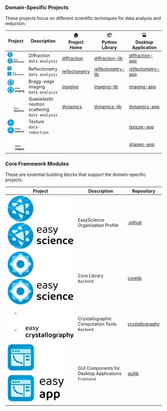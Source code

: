 ### Domain-Specific Projects

These projects focus on different scientific techniques for data analysis and reduction.

| Project                     | Description                                         | 🏠<br/>Project<br/>Home  | 📦<br/>Python<br/>Library | 💻<br/>Desktop<br/>Application |
|-----------------------------|-----------------------------------------------------|--------------------------|---------------------------|---------------------------------|
| ![ed-dark]![ed-light]       | Diffraction<br/>`data analysis`                     | [diffraction]            | [diffraction-lib]         | [diffraction-app]               |
| ![er-dark]![er-light]       | Reflectometry<br/>`data analysis`                   | [reflectometry]          | [reflectometry-lib]       | [reflectometry-app]             |
| ![ei-dark]![ei-light]       | Bragg-edge imaging<br/>`data analysis`              | [imaging]                | [imaging-lib]             | [imaging-app]                   |
| ![eq-dark]![eq-light]       | Quasielastic neutron scattering<br/>`data analysis` | [dynamics]               | [dynamics-lib]            | [dynamics-app]                  |
| ![et-dark]![et-light]       | Texture<br/>`data reduction`                        |                          |                           | [texture-app]                   |
| ![esh-dark]![esh-light]     |                                                     |                          |                           | [shapes-app]                    |

### Core Framework Modules

These are essential building blocks that support the domain-specific projects.

| Project                     | Description                                            | Repository |
|-----------------------------|--------------------------------------------------------|---------------------------|
| ![eso-dark]![eso-light]     | EasyScience Organization Profile                       | [.github]                |
| ![es-dark]![es-light]       | Core Library<br/>`Backend`                             | [corelib]                |
| ![ecr-dark]![ecr-light]     | Crystallographic Computation Tools<br/>`Backend`       | [crystallography]         |
| ![ea-dark]![ea-light]       | GUI Components for Desktop Applications<br/>`Frontend` | [guilib]         |



<!---LOGOS--->

<!---Diffraction--->
[ed-dark]: https://raw.githubusercontent.com/EasyScience/assets-branding/refs/heads/master/EasyDiffraction/logos/ed-logo_152x48_dark.svg#gh-dark-mode-only
[ed-light]: https://raw.githubusercontent.com/EasyScience/assets-branding/refs/heads/master/EasyDiffraction/logos/ed-logo_152x48_light.svg#gh-light-mode-only

<!---Reflectometry--->
[er-dark]: https://raw.githubusercontent.com/EasyScience/assets-branding/refs/heads/master/EasyReflectometry/logos/er-logo_180x48_dark.svg#gh-dark-mode-only
[er-light]: https://raw.githubusercontent.com/EasyScience/assets-branding/refs/heads/master/EasyReflectometry/logos/er-logo_180x48_light.svg#gh-light-mode-only

<!---Imaging--->
[ei-dark]: https://raw.githubusercontent.com/EasyScience/assets-branding/refs/heads/master/EasyImaging/logos/ei-logo_126x48_dark.svg#gh-dark-mode-only
[ei-light]: https://raw.githubusercontent.com/EasyScience/assets-branding/refs/heads/master/EasyImaging/logos/ei-logo_126x48_light.svg#gh-light-mode-only

<!---QENS/Spectroscopy--->
[eq-dark]: https://raw.githubusercontent.com/EasyScience/assets-branding/refs/heads/master/EasyDynamics/logos/eq-logo_140x48_dark.svg#gh-dark-mode-only
[eq-light]: https://raw.githubusercontent.com/EasyScience/assets-branding/refs/heads/master/EasyDynamics/logos/eq-logo_140x48_light.svg#gh-light-mode-only

<!---Shapes/Shapespyer--->
[esh-dark]: https://raw.githubusercontent.com/EasyScience/assets-branding/refs/heads/master/EasyShapes/logos/esh-logo_118x48_dark.svg#gh-dark-mode-only
[esh-light]: https://raw.githubusercontent.com/EasyScience/assets-branding/refs/heads/master/EasyShapes/logos/esh-logo_118x48_light.svg#gh-light-mode-only

<!---Texture--->
[et-dark]: https://raw.githubusercontent.com/EasyScience/assets-branding/refs/heads/master/EasyTexture/logos/et-logo_120x48_dark.svg#gh-dark-mode-only
[et-light]: https://raw.githubusercontent.com/EasyScience/assets-branding/refs/heads/master/EasyTexture/logos/et-logo_120x48_light.svg#gh-light-mode-only

<!---Generic projects-->
[eso-dark]: https://raw.githubusercontent.com/EasyScience/assets-branding/refs/heads/master/EasyScienceOrg/logos/eso-logo_122x48_dark.svg#gh-dark-mode-only
[eso-light]: https://raw.githubusercontent.com/EasyScience/assets-branding/refs/heads/master/EasyScienceOrg/logos/eso-logo_122x48_light.svg#gh-light-mode-only
[es-dark]: https://raw.githubusercontent.com/EasyScience/assets-branding/refs/heads/master/EasyScience/logos/es-logo_122x48_dark.svg#gh-dark-mode-only
[es-light]: https://raw.githubusercontent.com/EasyScience/assets-branding/refs/heads/master/EasyScience/logos/es-logo_122x48_light.svg#gh-light-mode-only
[ecr-dark]: https://raw.githubusercontent.com/EasyScience/assets-branding/refs/heads/master/EasyCrystallography/logos/ecr-logo_198x48_dark.svg#gh-dark-mode-only
[ecr-light]: https://raw.githubusercontent.com/EasyScience/assets-branding/refs/heads/master/EasyCrystallography/logos/ecr-logo_198x48_light.svg#gh-light-mode-only
[ea-dark]: https://raw.githubusercontent.com/EasyScience/assets-branding/refs/heads/master/EasyApp/logos/ea-logo_91x48_dark.svg#gh-dark-mode-only
[ea-light]: https://raw.githubusercontent.com/EasyScience/assets-branding/refs/heads/master/EasyApp/logos/ea-logo_91x48_light.svg#gh-light-mode-only

<!---REPOS--->

<!---Diffraction--->
[diffraction]: https://github.com/EasyScience/EasyDiffraction
[diffraction-lib]: https://github.com/EasyScience/EasyDiffractionLib
[diffraction-app]: https://github.com/EasyScience/EasyDiffractionApp
[diffraction-page]: https://easyscience.github.io/EasyDiffractionWww
[diffraction-lib-docs]: https://easyscience.github.io/EasyDiffractionLibDocs
[diffraction-app-docs]: https://easyscience.github.io/EasyDiffractionAppDocs

<!---Reflectometry--->
[reflectometry]: https://github.com/EasyScience/EasyReflectometry
[reflectometry-lib]: https://github.com/EasyScience/EasyReflectometryLib
[reflectometry-app]: https://github.com/EasyScience/EasyReflectometryApp
[reflectometry-page]: https://easyscience.github.io/EasyReflectometryWww

<!---Imaging--->
[imaging]: https://github.com/EasyScience/imaging
[imaging-lib]: https://github.com/EasyScience/imaging-lib
[imaging-app]: https://github.com/EasyScience/imaging-app

<!---QENS/Spectroscopy--->
[dynamics]: https://github.com/EasyScience/EasyQens
[dynamics-lib]: https://github.com/EasyScience/EasyQensLib
[dynamics-app]: https://github.com/EasyScience/EasyQensApp

<!---Shapes/Shapespyer--->
[shapes-app]: https://github.com/easyscience/shapes-app

<!---Texture--->
[texture-app]: https://github.com/EasyScience/EasyTextureApp

<!---Generic projects-->
[.github]: https://github.com/EasyScience/.github
[corelib]: https://github.com/EasyScience/EasyScience
[crystallography]: https://github.com/EasyScience/EasyCrystallography
[guilib]: https://github.com/EasyScience/EasyApp

<!---Common resources--->
[assets-branding]: https://github.com/EasyScience/BrandingResources
[assets-page]: https://github.com/EasyScience/EasySite
[assets-docs]: https://github.com/EasyScience/CommonDocsAssets
